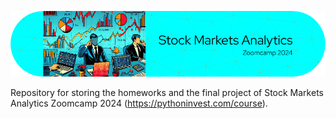 ![Header](./header.png)

Repository for storing the homeworks and the final project of Stock Markets Analytics Zoomcamp 2024 (https://pythoninvest.com/course).
